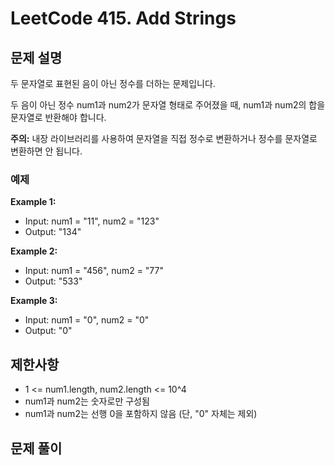 # LeetCode 415. Add Strings

## 문제 설명

두 문자열로 표현된 음이 아닌 정수를 더하는 문제입니다.

두 음이 아닌 정수 num1과 num2가 문자열 형태로 주어졌을 때, num1과 num2의 합을 문자열로 반환해야 합니다.

**주의:** 내장 라이브러리를 사용하여 문자열을 직접 정수로 변환하거나 정수를 문자열로 변환하면 안 됩니다.

### 예제

**Example 1:**

- Input: num1 = "11", num2 = "123"
- Output: "134"

**Example 2:**

- Input: num1 = "456", num2 = "77"
- Output: "533"

**Example 3:**

- Input: num1 = "0", num2 = "0"
- Output: "0"

## 제한사항

- 1 <= num1.length, num2.length <= 10^4
- num1과 num2는 숫자로만 구성됨
- num1과 num2는 선행 0을 포함하지 않음 (단, "0" 자체는 제외)

## 문제 풀이
